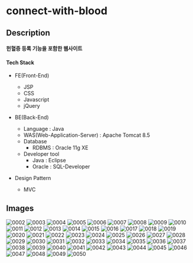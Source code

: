 # connect-with-blood

Description
-----------
#### 헌혈증 등록 기능을 포함한 웹사이트


#### Tech Stack

+ FE(Front-End)

   - JSP
   - CSS
   - Javascript
   - jQuery
   

+ BE(Back-End)

   - Language : Java
   - WAS(Web-Application-Server) : Apache Tomcat 8.5
   - Database
     * RDBMS : Oracle 11g XE
   - Developer tool
     * Java : Eclipse
     * Oracle : SQL-Developer

 + Design Pattern

   - MVC
   
Images
-----------
![0002](https://user-images.githubusercontent.com/55389292/178907242-b7e58114-46ec-474d-ace7-c2d2fbe5c967.jpg)
![0003](https://user-images.githubusercontent.com/55389292/178907251-ecf7eccc-b002-4403-bc8b-88cbdcdc8ffc.jpg)
![0004](https://user-images.githubusercontent.com/55389292/178907256-c42cbe22-1172-40ee-878c-fd9ede50e141.jpg)
![0005](https://user-images.githubusercontent.com/55389292/178907262-c295b8f1-b36c-4e74-8d4f-100b2ba0916b.jpg)
![0006](https://user-images.githubusercontent.com/55389292/178907266-14907344-ef47-4d7d-a7f0-2a5cb123887d.jpg)
![0007](https://user-images.githubusercontent.com/55389292/178907271-462e1df2-1875-4d01-b55f-632913cf20c2.jpg)
![0008](https://user-images.githubusercontent.com/55389292/178907272-3cd1e09d-d42e-4843-9eef-6dd0cf825409.jpg)
![0009](https://user-images.githubusercontent.com/55389292/178907277-77c6512e-ffdd-40dd-9aa9-093dc5518eee.jpg)
![0010](https://user-images.githubusercontent.com/55389292/178907279-11c3284c-16e2-49d6-ae20-37a460eab357.jpg)
![0011](https://user-images.githubusercontent.com/55389292/178907282-c5551ee0-0742-491c-84e2-0406e6c12aae.jpg)
![0012](https://user-images.githubusercontent.com/55389292/178907284-f8d21895-299d-48bc-b2dd-b125d6098d45.jpg)
![0013](https://user-images.githubusercontent.com/55389292/178907290-5ce8c22f-e6ed-47c6-b5b1-40a6b005e17e.jpg)
![0014](https://user-images.githubusercontent.com/55389292/178907293-33bb94f9-6eca-4271-b87c-5ef39853f286.jpg)
![0015](https://user-images.githubusercontent.com/55389292/178907298-2ab4ce30-ec51-44a6-a495-749eee96cc64.jpg)
![0016](https://user-images.githubusercontent.com/55389292/178907301-915bf256-35a9-4d91-9f16-5856ba1a1eb6.jpg)
![0017](https://user-images.githubusercontent.com/55389292/178907305-a464dce1-18e1-4968-94e1-4c17759e9b45.jpg)
![0018](https://user-images.githubusercontent.com/55389292/178907309-30cc62e5-7438-4276-824f-e4ab755b3d81.jpg)
![0019](https://user-images.githubusercontent.com/55389292/178907310-d11a39d0-a39e-4d08-b8df-b2e8ac61469e.jpg)
![0020](https://user-images.githubusercontent.com/55389292/178907313-aeaa5f97-e4b2-4d8a-b0ad-f6b86fcc7697.jpg)
![0021](https://user-images.githubusercontent.com/55389292/178907318-e1561bf0-e667-4c53-adf2-a25352872c43.jpg)
![0022](https://user-images.githubusercontent.com/55389292/178907321-697a90c1-b503-487b-a4b2-ac9df3cc11dc.jpg)
![0023](https://user-images.githubusercontent.com/55389292/178907322-43ad5bf8-5bc3-4909-a326-1ba56f211cd5.jpg)
![0024](https://user-images.githubusercontent.com/55389292/178907326-cc5b8f95-8466-4040-991b-cce446a981d2.jpg)
![0025](https://user-images.githubusercontent.com/55389292/178907329-d655919a-9ffd-44a3-88d2-d5ccc9f8216f.jpg)
![0026](https://user-images.githubusercontent.com/55389292/178907332-7679642e-4b23-4bf9-9804-4e1677b91aae.jpg)
![0027](https://user-images.githubusercontent.com/55389292/178907335-67973610-1c7f-4573-b2f0-3ec3878eb017.jpg)
![0028](https://user-images.githubusercontent.com/55389292/178907343-ec520703-c6ab-4a98-a3c8-fe4b387e6f09.jpg)
![0029](https://user-images.githubusercontent.com/55389292/178907345-c4694e2b-140b-4b00-9967-d4fe125d7179.jpg)
![0030](https://user-images.githubusercontent.com/55389292/178907351-4c1bf39c-d036-4752-99a8-15c50782aef8.jpg)
![0031](https://user-images.githubusercontent.com/55389292/178907355-14f0b9ab-39d3-41a4-b0a6-c9abfa31ba6b.jpg)
![0032](https://user-images.githubusercontent.com/55389292/178907357-4fa0b8bd-bb0c-49a6-82aa-e8de394a5dbc.jpg)
![0033](https://user-images.githubusercontent.com/55389292/178907359-2bfde14c-7493-402a-8b2f-caec3572f474.jpg)
![0034](https://user-images.githubusercontent.com/55389292/178907362-d3434132-758b-4f11-9533-bcaa43356d27.jpg)
![0035](https://user-images.githubusercontent.com/55389292/178907370-1dcc5db2-6b10-419d-b04d-4669e71c84c6.jpg)
![0036](https://user-images.githubusercontent.com/55389292/178907374-23dd5a2c-bec3-4ccd-ac63-abb74840a85d.jpg)
![0037](https://user-images.githubusercontent.com/55389292/178907376-897b5944-95a8-4df5-9f92-021989ee66cd.jpg)
![0038](https://user-images.githubusercontent.com/55389292/178907383-d61f7cd8-0039-48b7-937e-714b230baa14.jpg)
![0039](https://user-images.githubusercontent.com/55389292/178907385-fc565b57-f207-42f1-8c1a-1c0ff2146dce.jpg)
![0040](https://user-images.githubusercontent.com/55389292/178907386-6aab14c5-ea91-47dd-bea7-3545739b9436.jpg)
![0041](https://user-images.githubusercontent.com/55389292/178907393-d54d0972-ffb7-41e1-9c44-31bed8525000.jpg)
![0042](https://user-images.githubusercontent.com/55389292/178907396-ce6fa058-9831-4fd8-80c4-36ac9fd79fcf.jpg)
![0043](https://user-images.githubusercontent.com/55389292/178907402-8b68ace5-3fa7-4773-9244-aa4157011f27.jpg)
![0044](https://user-images.githubusercontent.com/55389292/178907404-fc1f3df8-f6dc-4d28-b6b4-8d388be3b0b4.jpg)
![0045](https://user-images.githubusercontent.com/55389292/178907408-a2257bf8-ebbf-4fff-bf2e-96e005e4a512.jpg)
![0046](https://user-images.githubusercontent.com/55389292/178907410-efc115a1-97b4-4869-a87c-d3333eab5cfb.jpg)
![0047](https://user-images.githubusercontent.com/55389292/178907419-86a1aac6-dbe8-40e0-a4cb-8493d0285de6.jpg)
![0048](https://user-images.githubusercontent.com/55389292/178907428-364315e4-4c50-4afe-b033-4feb1a76eefb.jpg)
![0049](https://user-images.githubusercontent.com/55389292/178907434-14397382-1ecc-4f66-a100-586eaae2c3db.jpg)
![0050](https://user-images.githubusercontent.com/55389292/178907440-bfba8aae-77a9-44df-b82b-65078e530606.jpg)

